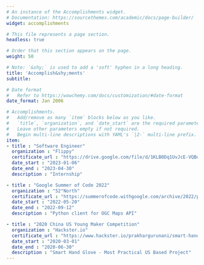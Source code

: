 ```yaml
---
# An instance of the Accomplishments widget.
# Documentation: https://sourcethemes.com/academic/docs/page-builder/
widget: accomplishments

# This file represents a page section.
headless: true

# Order that this section appears on the page.
weight: 50

# Note: `&shy;` is used to add a 'soft' hyphen in a long heading.
title: 'Accomplish&shy;ments'
subtitle:

# Date format
#   Refer to https://wowchemy.com/docs/customization/#date-format
date_format: Jan 2006

# Accomplishments.
#   Add/remove as many `item` blocks below as you like.
#   `title`, `organization`, and `date_start` are the required parameters.
#   Leave other parameters empty if not required.
#   Begin multi-line descriptions with YAML's `|2-` multi-line prefix.
item:
- title : "Software Engineer"
  organization : "Flippy"
  certificate_url : "https://drive.google.com/file/d/1KLB0Dq1UvJcE-VQBd_DBmh3RnryfrUOe/view?usp=sharing"
  date_start : "2023-01-06"
  date_end : "2023-04-30"
  description : "Internship"

- title : "Google Summer of Code 2022"
  organization : "52°North"
  certificate_url : "https://summerofcode.withgoogle.com/archive/2022/projects/WQM9F5qd"
  date_start : "2022-05-20"
  date_end : "2022-09-12"
  description : "Python client for OGC Maps API"

- title : "2020 China US Young Maker Competition"
  organization : "Hackster.io"
  certificate_url : "https://www.hackster.io/prakhargurunani/smart-hand-glove-84e046"
  date_start : "2020-03-01"
  date_end : "2020-06-30"
  description : "Smart Hand Glove - Most Practical US Based Project"
---
```

